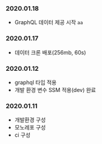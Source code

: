 ### 2020.01.18
- GraphQL 데이터 제공 시작 `aa`
### 2020.01.17
- 데이터 크론 배포(256mb, 60s)
### 2020.01.12
- graphql 타입 적용
- 개발 환경 변수 SSM 적용(dev) 완료
### 2020.01.11
- 개발환경 구성
- 모노레포 구성
- ci 구성
